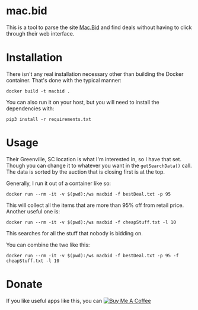 # mac.bid
This is a tool to parse the site [Mac.Bid](http://mac.bid) and find deals without having to click through their web interface.

# Installation
There isn't any real installation necessary other than building the Docker container. That's done with the typical manner:
```
docker build -t macbid .
```

You can also run it on your host, but you will need to install the dependencies with:
```
pip3 install -r requirements.txt
```

# Usage
Their Greenville, SC location is what I'm interested in, so I have that set. Though you can change it to whatever you want in the `getSearchData()` call. The data is sorted by the auction that is closing first is at the top.

Generally, I run it out of a container like so:
```
docker run --rm -it -v $(pwd):/ws macbid -f bestDeal.txt -p 95
```
This will collect all the items that are more than 95% off from retail price. Another useful one is:
```
docker run --rm -it -v $(pwd):/ws macbid -f cheapStuff.txt -l 10
```
This searches for all the stuff that nobody is bidding on.

You can combine the two like this:
```
docker run --rm -it -v $(pwd):/ws macbid -f bestDeal.txt -p 95 -f cheapStuff.txt -l 10
```

# Donate
If you like useful apps like this, you can [![Buy Me A Coffee](https://www.buymeacoffee.com/assets/img/custom_images/orange_img.png)](https://www.buymeacoff.ee/bandi13)

